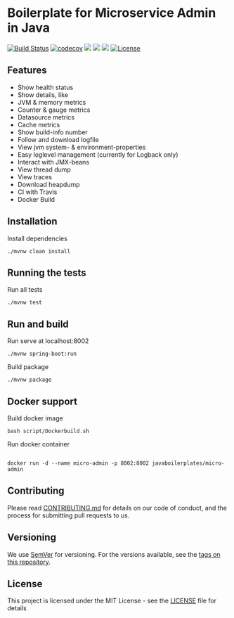 # Boilerplate for Microservice Admin in Java
[![Build Status](https://travis-ci.org/javaboilerplates/micro-admin.svg?branch=master)](https://travis-ci.org/javaboilerplates/micro-admin)
[![codecov](https://codecov.io/gh/javaboilerplates/micro-admin/branch/master/graph/badge.svg)](https://codecov.io/gh/javaboilerplates/micro-admin)
[![](https://sonarcloud.io/api/project_badges/measure?project=net.aikaka.javaboilerplates%3Amicro-admin&metric=alert_status)](https://sonarcloud.io/dashboard?id=net.aikaka.javaboilerplates%3Amicro-admin)
[![](https://sonarcloud.io/api/project_badges/measure?project=net.aikaka.javaboilerplates%3Amicro-admin&metric=sqale_rating)](https://sonarcloud.io/dashboard?id=net.aikaka.javaboilerplates%3Amicro-admin)
[![](https://images.microbadger.com/badges/image/javaboilerplates/micro-admin.svg)](https://microbadger.com/images/javaboilerplates/micro-admin)
[![License](https://img.shields.io/badge/license-MIT-blue.svg)](https://github.com/javaboilerplates/micro-admin/blob/master/LICENSE)
## Features
- Show health status
- Show details, like
- JVM & memory metrics
- Counter & gauge metrics
- Datasource metrics
- Cache metrics
- Show build-info number
- Follow and download logfile
- View jvm system- & environment-properties
- Easy loglevel management (currently for Logback only)
- Interact with JMX-beans
- View thread dump
- View traces
- Download heapdump
- CI with Travis
- Docker Build

## Installation
Install dependencies

```
./mvnw clean install

```

## Running the tests

Run all tests

```
./mvnw test
```

## Run and build

Run serve at localhost:8002
```
./mvnw spring-boot:run
```

Build package
```
./mvnw package
```

## Docker support 

Build docker image

```
bash script/Dockerbuild.sh
```

Run docker container

```

docker run -d --name micro-admin -p 8002:8002 javaboilerplates/micro-admin
```
## Contributing

Please read [CONTRIBUTING.md](CONTRIBUTING.md) for details on our code of conduct, and the process for submitting pull requests to us.

## Versioning

We use [SemVer](http://semver.org/) for versioning. For the versions available, see the [tags on this repository](https://github.com/micro-admin/tags). 

## License

This project is licensed under the MIT License - see the [LICENSE](LICENSE) file for details


